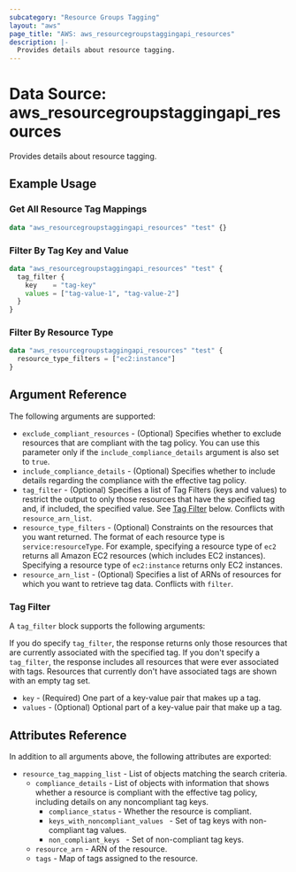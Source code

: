 ```yaml
---
subcategory: "Resource Groups Tagging"
layout: "aws"
page_title: "AWS: aws_resourcegroupstaggingapi_resources"
description: |-
  Provides details about resource tagging.
---
```


# Data Source: aws_resourcegroupstaggingapi_resources

Provides details about resource tagging.

## Example Usage

### Get All Resource Tag Mappings

```terraform
data "aws_resourcegroupstaggingapi_resources" "test" {}
```

### Filter By Tag Key and Value

```terraform
data "aws_resourcegroupstaggingapi_resources" "test" {
  tag_filter {
    key    = "tag-key"
    values = ["tag-value-1", "tag-value-2"]
  }
}
```

### Filter By Resource Type

```terraform
data "aws_resourcegroupstaggingapi_resources" "test" {
  resource_type_filters = ["ec2:instance"]
}
```


## Argument Reference

The following arguments are supported:

* `exclude_compliant_resources` - (Optional) Specifies whether to exclude resources that are compliant with the tag policy. You can use this parameter only if the `include_compliance_details` argument is also set to `true`.
* `include_compliance_details` - (Optional) Specifies whether to include details regarding the compliance with the effective tag policy.
* `tag_filter` - (Optional) Specifies a list of Tag Filters (keys and values) to restrict the output to only those resources that have the specified tag and, if included, the specified value. See [Tag Filter](#tag-filter) below. Conflicts with `resource_arn_list`.
* `resource_type_filters` - (Optional) Constraints on the resources that you want returned. The format of each resource type is `service:resourceType`. For example, specifying a resource type of `ec2` returns all Amazon EC2 resources (which includes EC2 instances). Specifying a resource type of `ec2:instance` returns only EC2 instances.
* `resource_arn_list` - (Optional) Specifies a list of ARNs of resources for which you want to retrieve tag data. Conflicts with `filter`.

### Tag Filter

A `tag_filter` block supports the following arguments:

If you do specify `tag_filter`, the response returns only those resources that are currently associated with the specified tag.
If you don't specify a `tag_filter`, the response includes all resources that were ever associated with tags. Resources that currently don't have associated tags are shown with an empty tag set.

* `key` - (Required) One part of a key-value pair that makes up a tag.
* `values` - (Optional) Optional part of a key-value pair that make up a tag.

## Attributes Reference

In addition to all arguments above, the following attributes are exported:

* `resource_tag_mapping_list` - List of objects matching the search criteria.
    * `compliance_details` - List of objects with information that shows whether a resource is compliant with the effective tag policy, including details on any noncompliant tag keys.
        * `compliance_status` - Whether the resource is compliant.
        * `keys_with_noncompliant_values ` - Set of tag keys with non-compliant tag values.
        * `non_compliant_keys ` - Set of non-compliant tag keys.
    * `resource_arn` - ARN of the resource.
    * `tags` - Map of tags assigned to the resource.
